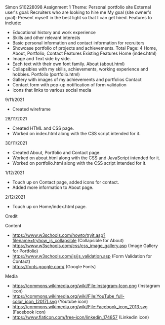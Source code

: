 Simon S10228098
Assignment 1
Theme: Personal portfolio site
External user's goal: Recruiters who are looking to hire me
My goal (site owner's goal): Present myself in the best light so that I can get hired.
Features to include:
- Educational history and work experience
- Skills and other relevant interests
- Basic personal information and contact information for recruiters
- Showcase portfolio of projects and achievements.
Total Page: 4
Home, About, Portfolio, Contact
Features
Existing Features
Home (index.html)
- Image and Text side by side.
- Each text with their own font family.
About (about.html)
- Collapsibles with my skills, achievements, working experience and hobbies.
Portfolio (portfolio.html)
- Gallery with images of my achievements and portfolios
Contact
- Contact form with pop-up notification of form validation
- Icons that links to various social media

9/11/2021
- Created wireframe

28/11/2021
- Created HTML and CSS page.
- Worked on index.html along with the CSS script intended for it.

30/11/2021
- Created About, Portfolio and Contact page.
- Worked on about.html along with the CSS and JavaScript intended for it.
- Worked on portfolio.html along with the CSS script intended for it.

1/12/2021
- Touch up on Contact page, added icons for contact.
- Added more information to About page.

2/12/2021
- Touch up on Home/index.html page.

Credit

Content

- https://www.w3schools.com/howto/tryit.asp?filename=tryhow_js_collapsible (Collapsible for About)
- https://www.w3schools.com/css/css_image_gallery.asp (Image Gallery for Portfolio)
- https://www.w3schools.com/js/js_validation.asp (Form Validation for Contact)
- https://fonts.google.com/ (Google Fonts)


Media
- https://commons.wikimedia.org/wiki/File:Instagram-Icon.png (Instagram icon)
- https://commons.wikimedia.org/wiki/File:YouTube_full-color_icon_(2017).svg (Youtube icon)
- https://commons.wikimedia.org/wiki/File:Facebook_icon_2013.svg (Facebook icon)
- https://www.flaticon.com/free-icon/linkedin_174857 (Linkedin icon)